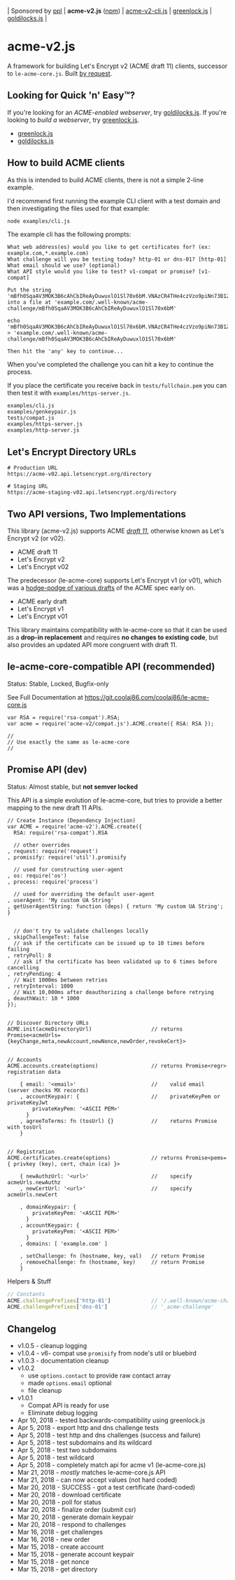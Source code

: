 | Sponsored by [ppl](https://ppl.family)
| **acme-v2.js** ([npm](https://www.npmjs.com/package/acme-v2))
| [acme-v2-cli.js](https://git.coolaj86.com/coolaj86/acme-v2-cli.js)
| [greenlock.js](https://git.coolaj86.com/coolaj86/greenlock.js)
| [goldilocks.js](https://git.coolaj86.com/coolaj86/goldilocks.js)
|

acme-v2.js
==========

A framework for building Let's Encrypt v2 (ACME draft 11) clients, successor to `le-acme-core.js`.
Built [by request](https://git.coolaj86.com/coolaj86/greenlock.js/issues/5#issuecomment-8).

## Looking for Quick 'n' Easy&trade;?

If you're looking for an *ACME-enabled webserver*, try [goldilocks.js](https://git.coolaj86.com/coolaj86/goldilocks.js).
If you're looking to *build a webserver*, try [greenlock.js](https://git.coolaj86.com/coolaj86/greenlock.js).

* [greenlock.js](https://git.coolaj86.com/coolaj86/greenlock.js)
* [goldilocks.js](https://git.coolaj86.com/coolaj86/goldilocks.js)

## How to build ACME clients

As this is intended to build ACME clients, there is not a simple 2-line example.

I'd recommend first running the example CLI client with a test domain and then investigating the files used for that example:

```bash
node examples/cli.js
```

The example cli has the following prompts:

```
What web address(es) would you like to get certificates for? (ex: example.com,*.example.com)
What challenge will you be testing today? http-01 or dns-01? [http-01]
What email should we use? (optional)
What API style would you like to test? v1-compat or promise? [v1-compat]

Put the string 'mBfh0SqaAV3MOK3B6cAhCbIReAyDuwuxlO1Sl70x6bM.VNAzCR4THe4czVzo9piNn73B1ZXRLaB2CESwJfKkvRM' into a file at 'example.com/.well-known/acme-challenge/mBfh0SqaAV3MOK3B6cAhCbIReAyDuwuxlO1Sl70x6bM'

echo 'mBfh0SqaAV3MOK3B6cAhCbIReAyDuwuxlO1Sl70x6bM.VNAzCR4THe4czVzo9piNn73B1ZXRLaB2CESwJfKkvRM' > 'example.com/.well-known/acme-challenge/mBfh0SqaAV3MOK3B6cAhCbIReAyDuwuxlO1Sl70x6bM'

Then hit the 'any' key to continue...
```

When you've completed the challenge you can hit a key to continue the process.

If you place the certificate you receive back in `tests/fullchain.pem`
you can then test it with `examples/https-server.js`.

```
examples/cli.js
examples/genkeypair.js
tests/compat.js
examples/https-server.js
examples/http-server.js
```

## Let's Encrypt Directory URLs

```
# Production URL
https://acme-v02.api.letsencrypt.org/directory
```

```
# Staging URL
https://acme-staging-v02.api.letsencrypt.org/directory
```

## Two API versions, Two Implementations

This library (acme-v2.js) supports ACME [*draft 11*](https://tools.ietf.org/html/draft-ietf-acme-acme-11),
otherwise known as Let's Encrypt v2 (or v02).

  * ACME draft 11
  * Let's Encrypt v2
  * Let's Encrypt v02

The predecessor (le-acme-core) supports Let's Encrypt v1 (or v01), which was a
[hodge-podge of various drafts](https://github.com/letsencrypt/boulder/blob/master/docs/acme-divergences.md)
of the ACME spec early on.

  * ACME early draft
  * Let's Encrypt v1
  * Let's Encrypt v01

This library maintains compatibility with le-acme-core so that it can be used as a **drop-in replacement**
and requires **no changes to existing code**,
but also provides an updated API more congruent with draft 11.

## le-acme-core-compatible API (recommended)

Status: Stable, Locked, Bugfix-only

See Full Documentation at <https://git.coolaj86.com/coolaj86/le-acme-core.js>

```
var RSA = require('rsa-compat').RSA;
var acme = require('acme-v2/compat.js').ACME.create({ RSA: RSA });

//
// Use exactly the same as le-acme-core
//
```

## Promise API (dev)

Status: Almost stable, but **not semver locked**

This API is a simple evolution of le-acme-core,
but tries to provide a better mapping to the new draft 11 APIs.

```
// Create Instance (Dependency Injection)
var ACME = require('acme-v2').ACME.create({
  RSA: require('rsa-compat').RSA

  // other overrides
, request: require('request')
, promisify: require('util').promisify

  // used for constructing user-agent
, os: require('os')
, process: require('process')

  // used for overriding the default user-agent
, userAgent: 'My custom UA String'
, getUserAgentString: function (deps) { return 'My custom UA String'; }


  // don't try to validate challenges locally
, skipChallengeTest: false
  // ask if the certificate can be issued up to 10 times before failing
, retryPoll: 8
  // ask if the certificate has been validated up to 6 times before cancelling
, retryPending: 4
  // Wait 1000ms between retries
, retryInterval: 1000
  // Wait 10,000ms after deauthorizing a challenge before retrying
, deauthWait: 10 * 1000
});


// Discover Directory URLs
ACME.init(acmeDirectoryUrl)                   // returns Promise<acmeUrls={keyChange,meta,newAccount,newNonce,newOrder,revokeCert}>


// Accounts
ACME.accounts.create(options)                 // returns Promise<regr> registration data

    { email: '<email>'                        //    valid email (server checks MX records)
    , accountKeypair: {                       //    privateKeyPem or privateKeyJwt
        privateKeyPem: '<ASCII PEM>'
      }
    , agreeToTerms: fn (tosUrl) {}            //    returns Promise with tosUrl
    }


// Registration
ACME.certificates.create(options)             // returns Promise<pems={ privkey (key), cert, chain (ca) }>

    { newAuthzUrl: '<url>'                    //    specify acmeUrls.newAuthz
    , newCertUrl: '<url>'                     //    specify acmeUrls.newCert

    , domainKeypair: {
        privateKeyPem: '<ASCII PEM>'
      }
    , accountKeypair: {
        privateKeyPem: '<ASCII PEM>'
      }
    , domains: [ 'example.com' ]

    , setChallenge: fn (hostname, key, val)   // return Promise
    , removeChallenge: fn (hostname, key)     // return Promise
    }
```

Helpers & Stuff

```javascript
// Constants
ACME.challengePrefixes['http-01']             // '/.well-known/acme-challenge'
ACME.challengePrefixes['dns-01']              // '_acme-challenge'
```

Changelog
---------

* v1.0.5 - cleanup logging
* v1.0.4 - v6- compat use `promisify` from node's util or bluebird
* v1.0.3 - documentation cleanup
* v1.0.2
  * use `options.contact` to provide raw contact array
  * made `options.email` optional
  * file cleanup
* v1.0.1
  * Compat API is ready for use
  * Eliminate debug logging
* Apr 10, 2018 - tested backwards-compatibility using greenlock.js
* Apr  5, 2018 - export http and dns challenge tests
* Apr  5, 2018 - test http and dns challenges (success and failure)
* Apr  5, 2018 - test subdomains and its wildcard
* Apr  5, 2018 - test two subdomains
* Apr  5, 2018 - test wildcard
* Apr  5, 2018 - completely match api for acme v1 (le-acme-core.js)
* Mar 21, 2018 - *mostly* matches le-acme-core.js API
* Mar 21, 2018 - can now accept values (not hard coded)
* Mar 20, 2018 - SUCCESS - got a test certificate (hard-coded)
* Mar 20, 2018 - download certificate
* Mar 20, 2018 - poll for status
* Mar 20, 2018 - finalize order (submit csr)
* Mar 20, 2018 - generate domain keypair
* Mar 20, 2018 - respond to challenges
* Mar 16, 2018 - get challenges
* Mar 16, 2018 - new order
* Mar 15, 2018 - create account
* Mar 15, 2018 - generate account keypair
* Mar 15, 2018 - get nonce
* Mar 15, 2018 - get directory
